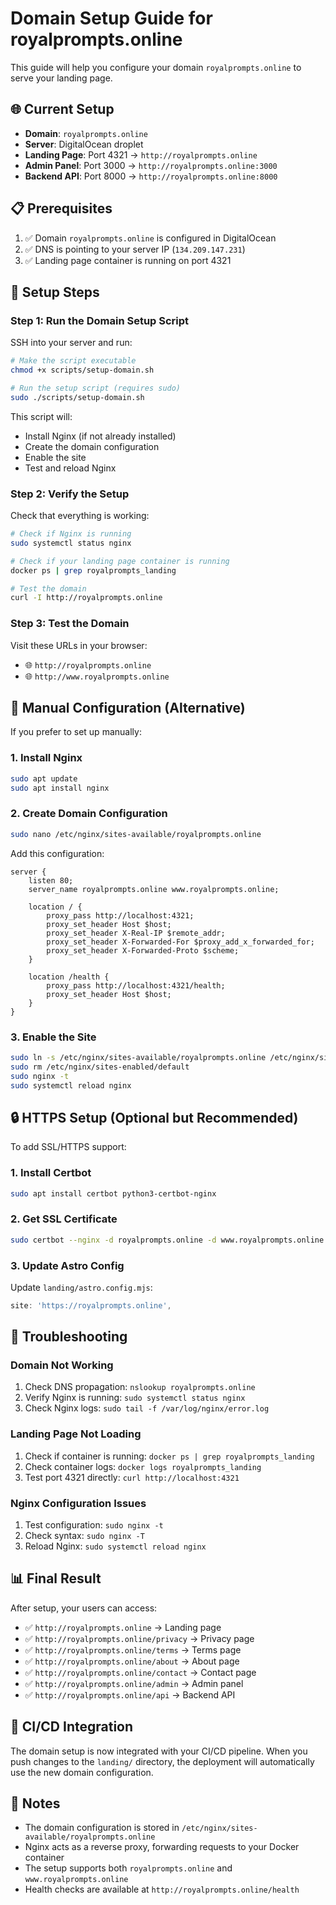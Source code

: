 # Domain Setup Guide for royalprompts.online

This guide will help you configure your domain `royalprompts.online` to serve your landing page.

## 🌐 Current Setup

- **Domain**: `royalprompts.online`
- **Server**: DigitalOcean droplet
- **Landing Page**: Port 4321 → `http://royalprompts.online`
- **Admin Panel**: Port 3000 → `http://royalprompts.online:3000`
- **Backend API**: Port 8000 → `http://royalprompts.online:8000`

## 📋 Prerequisites

1. ✅ Domain `royalprompts.online` is configured in DigitalOcean
2. ✅ DNS is pointing to your server IP (`134.209.147.231`)
3. ✅ Landing page container is running on port 4321

## 🚀 Setup Steps

### Step 1: Run the Domain Setup Script

SSH into your server and run:

```bash
# Make the script executable
chmod +x scripts/setup-domain.sh

# Run the setup script (requires sudo)
sudo ./scripts/setup-domain.sh
```

This script will:
- Install Nginx (if not already installed)
- Create the domain configuration
- Enable the site
- Test and reload Nginx

### Step 2: Verify the Setup

Check that everything is working:

```bash
# Check if Nginx is running
sudo systemctl status nginx

# Check if your landing page container is running
docker ps | grep royalprompts_landing

# Test the domain
curl -I http://royalprompts.online
```

### Step 3: Test the Domain

Visit these URLs in your browser:
- 🌐 `http://royalprompts.online`
- 🌐 `http://www.royalprompts.online`

## 🔧 Manual Configuration (Alternative)

If you prefer to set up manually:

### 1. Install Nginx
```bash
sudo apt update
sudo apt install nginx
```

### 2. Create Domain Configuration
```bash
sudo nano /etc/nginx/sites-available/royalprompts.online
```

Add this configuration:
```nginx
server {
    listen 80;
    server_name royalprompts.online www.royalprompts.online;

    location / {
        proxy_pass http://localhost:4321;
        proxy_set_header Host $host;
        proxy_set_header X-Real-IP $remote_addr;
        proxy_set_header X-Forwarded-For $proxy_add_x_forwarded_for;
        proxy_set_header X-Forwarded-Proto $scheme;
    }

    location /health {
        proxy_pass http://localhost:4321/health;
        proxy_set_header Host $host;
    }
}
```

### 3. Enable the Site
```bash
sudo ln -s /etc/nginx/sites-available/royalprompts.online /etc/nginx/sites-enabled/
sudo rm /etc/nginx/sites-enabled/default
sudo nginx -t
sudo systemctl reload nginx
```

## 🔒 HTTPS Setup (Optional but Recommended)

To add SSL/HTTPS support:

### 1. Install Certbot
```bash
sudo apt install certbot python3-certbot-nginx
```

### 2. Get SSL Certificate
```bash
sudo certbot --nginx -d royalprompts.online -d www.royalprompts.online
```

### 3. Update Astro Config
Update `landing/astro.config.mjs`:
```javascript
site: 'https://royalprompts.online',
```

## 🐛 Troubleshooting

### Domain Not Working
1. Check DNS propagation: `nslookup royalprompts.online`
2. Verify Nginx is running: `sudo systemctl status nginx`
3. Check Nginx logs: `sudo tail -f /var/log/nginx/error.log`

### Landing Page Not Loading
1. Check if container is running: `docker ps | grep royalprompts_landing`
2. Check container logs: `docker logs royalprompts_landing`
3. Test port 4321 directly: `curl http://localhost:4321`

### Nginx Configuration Issues
1. Test configuration: `sudo nginx -t`
2. Check syntax: `sudo nginx -T`
3. Reload Nginx: `sudo systemctl reload nginx`

## 📊 Final Result

After setup, your users can access:
- ✅ `http://royalprompts.online` → Landing page
- ✅ `http://royalprompts.online/privacy` → Privacy page
- ✅ `http://royalprompts.online/terms` → Terms page
- ✅ `http://royalprompts.online/about` → About page
- ✅ `http://royalprompts.online/contact` → Contact page
- ✅ `http://royalprompts.online/admin` → Admin panel
- ✅ `http://royalprompts.online/api` → Backend API

## 🔄 CI/CD Integration

The domain setup is now integrated with your CI/CD pipeline. When you push changes to the `landing/` directory, the deployment will automatically use the new domain configuration.

## 📝 Notes

- The domain configuration is stored in `/etc/nginx/sites-available/royalprompts.online`
- Nginx acts as a reverse proxy, forwarding requests to your Docker container
- The setup supports both `royalprompts.online` and `www.royalprompts.online`
- Health checks are available at `http://royalprompts.online/health`
